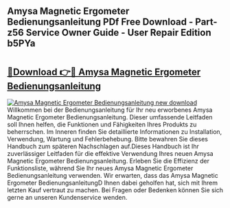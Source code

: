 ## Amysa Magnetic Ergometer Bedienungsanleitung PDf Free Download - Part-z56 Service Owner Guide - User Repair Edition b5PYa

# <h2><a href="http://df08jgi.blite.top/?on=Amysa+Magnetic+Ergometer+Bedienungsanleitung">🔗Download 👉🔴 Amysa Magnetic Ergometer Bedienungsanleitung</a></h2>

[![Amysa Magnetic Ergometer Bedienungsanleitung new download](https://i.imgur.com/lujVjoI.png)](http://df08jgi.blite.top/?on=Amysa+Magnetic+Ergometer+Bedienungsanleitung)
Willkommen bei der Bedienungsanleitung für Ihr neu erworbenes Amysa Magnetic Ergometer Bedienungsanleitung. Dieser umfassende Leitfaden soll Ihnen helfen, die Funktionen und Fähigkeiten Ihres Produkts zu beherrschen. Im Inneren finden Sie detaillierte Informationen zu Installation, Verwendung, Wartung und Fehlerbehebung. Bitte bewahren Sie dieses Handbuch zum späteren Nachschlagen auf.Dieses Handbuch ist Ihr zuverlässiger Leitfaden für die effektive Verwendung Ihres neuen Amysa Magnetic Ergometer Bedienungsanleitung. Erleben Sie die Effizienz der Funktionsliste, während Sie Ihr neues Amysa Magnetic Ergometer Bedienungsanleitung verwenden. Wir erwarten, dass das Amysa Magnetic Ergometer BedienungsanleitungD Ihnen dabei geholfen hat, sich mit Ihrem letzten Kauf vertraut zu machen. Bei Fragen oder Bedenken können Sie sich gerne an unseren Kundenservice wenden.
